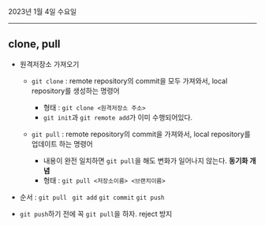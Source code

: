 2023년 1월 4일 수요일

---

## clone, pull

- 원격저장소 가져오기
  - `git clone` : remote repository의 commit을 모두 가져와서, local repository를 생성하는 명령어

    - 형태 : `git clone <원격저장소 주소>`
    - `git init`과 `git remote add`가 이미 수행되어있다. 
  
  - `git pull` : remote repository의 commit을 가져와서, local repository를 업데이트 하는 명령어
    - 내용이 완전 일치하면 `git pull`을 해도 변화가 일어나지 않는다. __동기화 개념__
    - 형태 : `git pull <저장소이름> <브랜치이름>`



- 순서 : `git pull` ` git add` `git commit` `git push`
- `git push`하기 전에 꼭 `git pull`을 하자. reject 방지